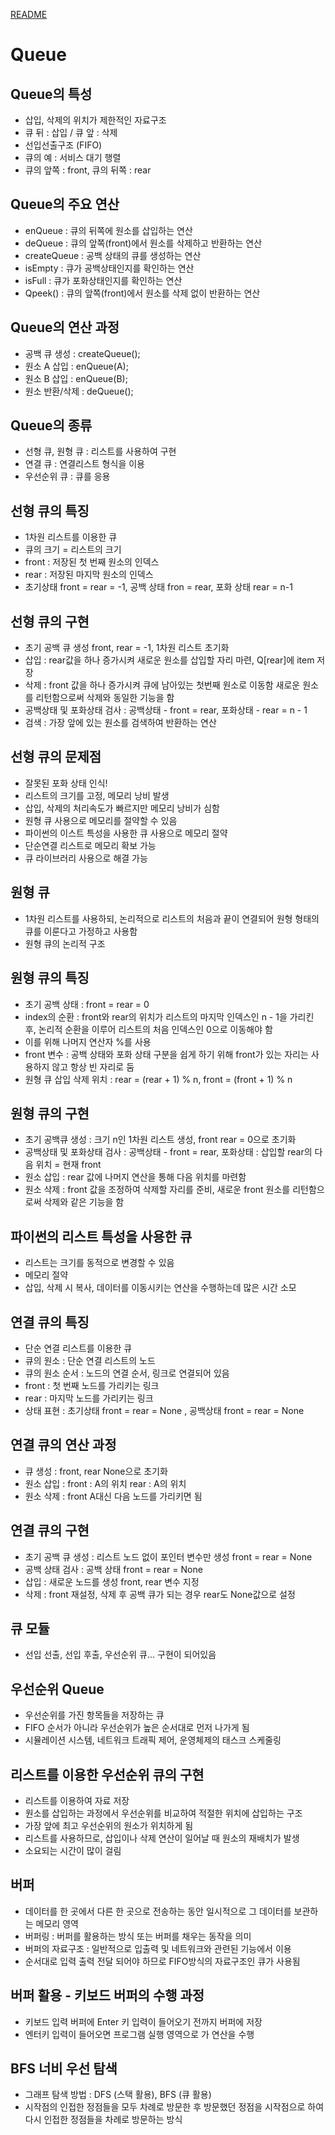 [README](../README.md)

# Queue

## Queue의 특성
- 삽입, 삭제의 위치가 제한적인 자료구조
- 큐 뒤 : 삽입 / 큐 앞 : 삭제
- 선입선출구조 (FIFO)
- 큐의 예 : 서비스 대기 행렬
- 큐의 앞쪽 : front, 큐의 뒤쪽 : rear

## Queue의 주요 연산
- enQueue : 큐의 뒤쪽에 원소를 삽입하는 연산
- deQueue : 큐의 앞쪽(front)에서 원소를 삭제하고 반환하는 연산
- createQueue : 공백 상태의 큐를 생성하는 연산
- isEmpty : 큐가 공백상태인지를 확인하는 연산
- isFull : 큐가 포화상태인지를 확인하는 연산
- Qpeek() : 큐의 앞쪽(front)에서 원소를 삭제 없이 반환하는 연산

## Queue의 연산 과정
- 공백 큐 생성 : createQueue();
- 원소 A 삽입 : enQueue(A);
- 원소 B 삽입 : enQueue(B);
- 원소 반환/삭제 : deQueue();

## Queue의 종류
- 선형 큐, 원형 큐 : 리스트를 사용하여 구현
- 연결 큐 : 연결리스트 형식을 이용
- 우선순위 큐 : 큐를 응용

## 선형 큐의 특징
- 1차원 리스트를 이용한 큐
- 큐의 크기 = 리스트의 크기
- front : 저장된 첫 번째 원소의 인덱스
- rear : 저장된 마지막 원소의 인덱스
- 초기상태 front = rear = -1, 공백 상태 fron = rear, 포화 상태 rear = n-1

## 선형 큐의 구현
- 초기 공백 큐 생성 front, rear = -1, 1차원 리스트 초기화
- 삽입 : rear값을 하나 증가시켜 새로운 원소를 삽입할 자리 마련, Q[rear]에 item 저장
- 삭제 : front 값을 하나 증가시켜 큐에 남아있는 첫번째 원소로 이동함 새로운 원소를 리턴함으로써 삭제와 동일한 기능을 함
- 공백상태 및 포화상태 검사 : 공백상태 - front = rear, 포화상태 - rear = n - 1
- 검색 : 가장 앞에 있는 원소를 검색하여 반환하는 연산

## 선형 큐의 문제점
- 잘못된 포화 상태 인식!
- 리스트의 크기를 고정, 메모리 낭비 발생
- 삽입, 삭제의 처리속도가 빠르지만 메모리 낭비가 심함
- 원형 큐 사용으로 메모리를 절약할 수 있음
- 파이썬의 이스트 특성을 사용한 큐 사용으로 메모리 절약
- 단순연결 리스트로 메모리 확보 가능
- 큐 라이브러리 사용으로 해결 가능

## 원형 큐
- 1차원 리스트를 사용하되, 논리적으로 리스트의 처음과 끝이 연결되어 원형 형태의 큐를 이룬다고 가정하고 사용함
- 원형 큐의 논리적 구조

## 원형 큐의 특징
- 초기 공백 상태 : front = rear = 0
- index의 순환 : front와 rear의 위치가 리스트의 마지막 인덱스인 n - 1을 가리킨 후, 논리적 순환을 이루어 리스트의 처음 인덱스인 0으로 이동해야 함
- 이를 위해 나머지 연산자 %를 사용
- front 변수 : 공백 상태와 포화 상태 구분을 쉽게 하기 위해 front가 있는 자리는 사용하지 않고 항상 빈 자리로 둠
- 원형 큐 삽입 삭제 위치 : rear = (rear + 1) % n, front = (front + 1) % n

## 원형 큐의 구현
- 초기 공백큐 생성 : 크기 n인 1차원 리스트 생성, front rear = 0으로 초기화
-  공백상태 및 포화상태 검사 : 공백상태 - front = rear, 포화상태 : 삽입할 rear의 다음 위치 = 현재 front
-  원소 삽입 : rear 값에 나머지 연산을 통해 다음 위치를 마련함
-  원소 삭제 : front 값을 조정하여 삭제할 자리를 준비, 새로운 front 원소를 리턴함으로써 삭제와 같은 기능을 함

## 파이썬의 리스트 특성을 사용한 큐
- 리스트는 크기를 동적으로 변경할 수 있음
- 메모리 절약
- 삽입, 삭제 시 복사, 데이터를 이동시키는 연산을 수행하는데 많은 시간 소모

## 연결 큐의 특징
- 단순 연결 리스트를 이용한 큐
- 큐의 원소 : 단순 연결 리스트의 노드
- 큐의 원소 순서 : 노드의 연결 순서, 링크로 연결되어 있음
- front : 첫 번째 노드를 가리키는 링크
- rear : 마지막 노드를 가리키는 링크
- 상태 표현 : 초기상태 front = rear = None , 공백상태 front = rear = None
  
## 연결 큐의 연산 과정
- 큐 생성 : front, rear None으로 초기화
- 원소 삽입 : front : A의 위치 rear : A의 위치
- 원소 삭제 : front A대신 다음 노드를 가리키면 됨

## 연결 큐의 구현
- 초기 공백 큐 생성 : 리스트 노드 없이 포인터 변수만 생성 front = rear = None
- 공백 상태 검사 : 공백 상태 front = rear = None
- 삽입 : 새로운 노드를 생성 front, rear 변수 지정
- 삭제 : front 재설정, 삭제 후 공백 큐가 되는 경우 rear도 None값으로 설정

## 큐 모듈
- 선입 선출, 선입 후출, 우선순위 큐... 구현이 되어있음

## 우선순위 Queue
- 우선순위를 가진 항목들을 저장하는 큐
- FIFO 순서가 아니라 우선순위가 높은 순서대로 먼저 나가게 됨
- 시뮬레이션 시스템, 네트워크 트래픽 제어, 운영체제의 태스크 스케줄링

## 리스트를 이용한 우선순위 큐의 구현
- 리스트를 이용하여 자료 저장
- 원소를 삽입하는 과정에서 우선순위를 비교하여 적절한 위치에 삽입하는 구조
- 가장 앞에 최고 우선순위의 원소가 위치하게 됨
- 리스트를 사용하므로, 삽입이나 삭제 연산이 일어날 때 원소의 재배치가 발생
- 소요되는 시간이 많이 걸림

## 버퍼
- 데이터를 한 곳에서 다른 한 곳으로 전송하는 동안 일시적으로 그 데이터를 보관하는 메모리 영역
- 버퍼링 : 버퍼를 활용하는 방식 또는 버퍼를 채우는 동작을 의미
- 버퍼의 자료구조 : 일반적으로 입출력 및 네트워크와 관련된 기능에서 이용
- 순서대로 입력 출력 전달 되어야 하므로 FIFO방식의 자료구조인 큐가 사용됨

## 버퍼 활용 - 키보드 버퍼의 수행 과정
- 키보드 입력 버퍼에 Enter 키 입력이 들어오기 전까지 버퍼에 저장
- 엔터키 입력이 들어오면 프로그램 실행 영역으로 가 연산을 수행

## BFS 너비 우선 탐색
- 그래프 탐색 방법 : DFS (스택 활용), BFS (큐 활용)
- 시작점의 인접한 정점들을 모두 차례로 방문한 후 방문했던 정점을 시작점으로 하여 다시 인접한 정점들을 차례로 방문하는 방식
